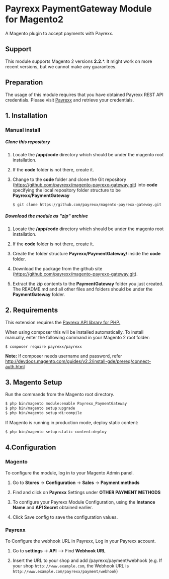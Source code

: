 # Payrexx PaymentGateway Module for Magento2

A Magento plugin to accept payments with Payrexx. 


## Support

This module supports Magento 2 versions **2.2.***. It might work on more recent versions, but we cannot make any guarantees.

## Preparation

The usage of this module requires that you have obtained Payrexx REST API credentials. Please visit  [Payrexx](https://www.payrexx.com/) and retrieve your credentials.
## 1. Installation
### Manual install
##### Clone this repository
1. Locate the **/app/code** directory which should be under the magento root installation.
 
2. If the **code** folder is not there, create it.

3. Change to the **code** folder and clone the Git repository (https://github.com/payrexx/magento-payrexx-gateway.git) into **code** specifying the local repository folder structure to be **Payrexx/PaymentGateway** 
    ```bash
    $ git clone https://github.com/payrexx/magento-payrexx-gateway.git Payrexx/PaymentGateway
    ```

##### Download the module as "zip" archive

1. Locate the **/app/code** directory which should be under the magento root installation.

2. If the **code** folder is not there, create it.

3. Create the folder structure **Payrexx/PaymentGateway/** inside the **code** folder. 

4. Download the package from the github site (https://github.com/payrexx/magento-payrexx-gateway.git).

5. Extract the zip contents to the **PaymentGateway** folder you just created. The README.md and all other files and folders should be under the **PaymentGateway** folder.

## 2. Requirements
This extension requires the [Payrexx API library for PHP.](https://github.com/payrexx/payrexx-php)

When using composer this will be installed automatically. To install manually, enter the following command in your Magento 2 root folder:

```
$ composer require payrexx/payrexx
```

**Note:** If composer needs username and password, refer http://devdocs.magento.com/guides/v2.2/install-gde/prereq/connect-auth.html

## 3. Magento Setup
   Run the commands from the Magento root directory.

```sh
$ php bin/magento module:enable Payrexx_PaymentGateway
$ php bin/magento setup:upgrade
$ php bin/magento setup:di:compile
```

If Magento is running in production mode, deploy static content:

```bash
$ php bin/magento setup:static-content:deploy
   ```

## 4.Configuration
### Magento
 To configure the module, log in to your Magento Admin panel.
1. Go to **Stores** -> **Configuration** -> **Sales** -> **Payment methods** 

2. Find and click on **Payrexx** Settings under **OTHER PAYMENT METHODS**

3. To configure your Payrexx Module Configuration, using the **Instance Name** and **API Secret**  obtained earlier.

4. Click Save config to save the configuration values. 

### Payrexx

 To Configure the webhook URL in Payrexx, Log in your Payrexx account.

1. Go to **settings** -> **API** --> Find **Webhook URL**

2. Insert the URL to your shop and add /payrexx/payment/webhook
 (e.g. If your shop `http://www.example.com`, the Webhook URL is `http://www.example.com/payrexx/payment/webhook`)